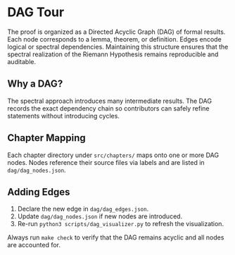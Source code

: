 # DAG Tour

The proof is organized as a Directed Acyclic Graph (DAG) of formal results.
Each node corresponds to a lemma, theorem, or definition. Edges encode logical
or spectral dependencies. Maintaining this structure ensures that the spectral
realization of the Riemann Hypothesis remains reproducible and auditable.

## Why a DAG?

The spectral approach introduces many intermediate results. The DAG records the
exact dependency chain so contributors can safely refine statements without
introducing cycles.

## Chapter Mapping

Each chapter directory under `src/chapters/` maps onto one or more DAG nodes.
Nodes reference their source files via labels and are listed in `dag/dag_nodes.json`.

## Adding Edges

1. Declare the new edge in `dag/dag_edges.json`.
2. Update `dag/dag_nodes.json` if new nodes are introduced.
3. Re-run `python3 scripts/dag_visualizer.py` to refresh the visualization.

Always run `make check` to verify that the DAG remains acyclic and all nodes are
accounted for.
